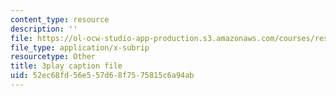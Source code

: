```yaml
---
content_type: resource
description: ''
file: https://ol-ocw-studio-app-production.s3.amazonaws.com/courses/res-3-002-collaborative-design-and-creative-expression-with-arduino-microcontrollers-january-iap-2017/52ec68fd56e557d68f7575815c6a94ab_iNQ0dQ9bPNs.vtt
file_type: application/x-subrip
resourcetype: Other
title: 3play caption file
uid: 52ec68fd-56e5-57d6-8f75-75815c6a94ab
---
```

